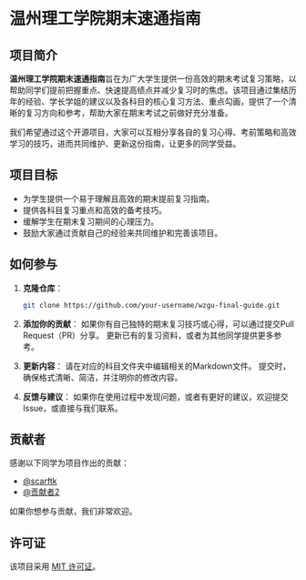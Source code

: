 # 温州理工学院期末速通指南

## 项目简介

**温州理工学院期末速通指南**旨在为广大学生提供一份高效的期末考试复习策略，以帮助同学们提前把握重点、快速提高绩点并减少复习时的焦虑。该项目通过集结历年的经验、学长学姐的建议以及各科目的核心复习方法、重点勾画，提供了一个清晰的复习方向和参考，帮助大家在期末考试之前做好充分准备。

我们希望通过这个开源项目，大家可以互相分享各自的复习心得、考前策略和高效学习的技巧，进而共同维护、更新这份指南，让更多的同学受益。

## 项目目标

- 为学生提供一个易于理解且高效的期末提前复习指南。
- 提供各科目复习重点和高效的备考技巧。
- 缓解学生在期末复习期间的心理压力。
- 鼓励大家通过贡献自己的经验来共同维护和完善该项目。


## 如何参与

1. **克隆仓库**：
   ```bash
   git clone https://github.com/your-username/wzgu-final-guide.git
2. **添加你的贡献**：
   如果你有自己独特的期末复习技巧或心得，可以通过提交Pull Request（PR）分享。
   更新已有的复习资料，或者为其他同学提供更多参考。

3. **更新内容**：
  请在对应的科目文件夹中编辑相关的Markdown文件。
  提交时，确保格式清晰、简洁，并注明你的修改内容。
  
4. **反馈与建议**：
  如果你在使用过程中发现问题，或者有更好的建议，欢迎提交Issue，或直接与我们联系。

## 贡献者

感谢以下同学为项目作出的贡献：

- [@scarftk](https://github.com/scarftk)
- [@贡献者2](https://github.com/贡献者2)

如果你想参与贡献，我们非常欢迎。

## 许可证

该项目采用 [MIT 许可证](LICENSE)。

